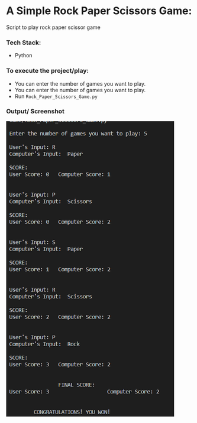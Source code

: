 # A Simple Rock Paper Scissors Game:
Script to play rock paper scissor game

### Tech Stack:
+ Python

### To execute the project/play:
+ You can enter the number of games you want to play.
+ You can enter the number of games you want to play.
+ Run `Rock_Paper_Scissors_Game.py`

### Output/ Screenshot
![Screenshot of the Output](op1.png)

